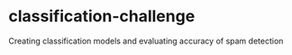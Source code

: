 # classification-challenge
Creating classification models and evaluating accuracy of spam detection

